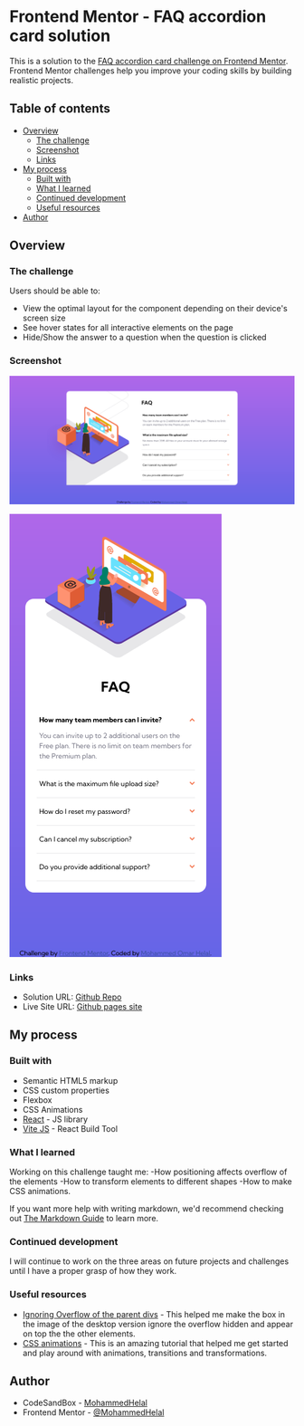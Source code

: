 # Frontend Mentor - FAQ accordion card solution

This is a solution to the [FAQ accordion card challenge on Frontend Mentor](https://www.frontendmentor.io/challenges/faq-accordion-card-XlyjD0Oam). Frontend Mentor challenges help you improve your coding skills by building realistic projects.

## Table of contents

- [Overview](#overview)
  - [The challenge](#the-challenge)
  - [Screenshot](#screenshot)
  - [Links](#links)
- [My process](#my-process)
  - [Built with](#built-with)
  - [What I learned](#what-i-learned)
  - [Continued development](#continued-development)
  - [Useful resources](#useful-resources)
- [Author](#author)

## Overview

### The challenge

Users should be able to:

- View the optimal layout for the component depending on their device's screen size
- See hover states for all interactive elements on the page
- Hide/Show the answer to a question when the question is clicked

### Screenshot

![FAQ Accordion Card Desktop](./msc/faq-accordion-card-desktop.png)

![FAQ Accordion Card Mobile](./msc/faq-accordion-card-mobile.png)

### Links

- Solution URL: [Github Repo](https://github.com/MohammedHelal/faq-accordion-card)
- Live Site URL: [Github pages site](https://mohammedhelal.github.io/faq-accordion-card)

## My process

### Built with

- Semantic HTML5 markup
- CSS custom properties
- Flexbox
- CSS Animations
- [React](https://reactjs.org/) - JS library
- [Vite JS](https://vitejs.dev/) - React Build Tool

### What I learned

Working on this challenge taught me:
-How positioning affects overflow of the elements
-How to transform elements to different shapes
-How to make CSS animations.

If you want more help with writing markdown, we'd recommend checking out [The Markdown Guide](https://www.markdownguide.org/) to learn more.

### Continued development

I will continue to work on the three areas on future projects and challenges until I have a proper grasp of how they work.

### Useful resources

- [Ignoring Overflow of the parent divs](https://itecnote.com/tecnote/css-how-to-ignore-parent-elements-overflowhidden-in-css/) - This helped me make the box in the image of the desktop version ignore the overflow hidden and appear on top the the other elements.
- [CSS animations](https://www.w3schools.com/css/css3_animations.asp) - This is an amazing tutorial that helped me get started and play around with animations, transitions and transformations.

## Author

- CodeSandBox - [MohammedHelal](https://codesandbox.io/u/MohammedHelal)
- Frontend Mentor - [@MohammedHelal](https://www.frontendmentor.io/profile/MohammedHelal)
